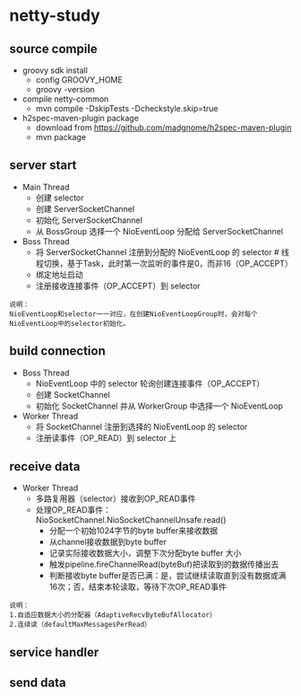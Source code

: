 # netty-study
## source compile
 - groovy sdk install
   - config GROOVY_HOME
   - groovy -version
 - compile netty-common
   - mvn compile -DskipTests -Dcheckstyle.skip=true
 - h2spec-maven-plugin package
   - download from https://github.com/madgnome/h2spec-maven-plugin
   - mvn package
   
   
   
## server start
 - Main Thread
   - 创建 selector
   - 创建 ServerSocketChannel
   - 初始化 ServerSocketChannel
   - 从 BossGroup 选择一个 NioEventLoop 分配给 ServerSocketChannel
 - Boss Thread
   - 将 ServerSocketChannel 注册到分配的 NioEventLoop 的 selector # 线程切换，基于Task，此时第一次监听的事件是0，而非16（OP_ACCEPT）
   - 绑定地址启动
   - 注册接收连接事件（OP_ACCEPT）到 selector
   
```
说明：
NioEventLoop和selector一一对应，在创建NioEventLoopGroup时，会对每个NioEventLoop中的selector初始化。
```
## build connection
 - Boss Thread
   - NioEventLoop 中的 selector 轮询创建连接事件（OP_ACCEPT）
   - 创建 SocketChannel
   - 初始化 SocketChannel 并从 WorkerGroup 中选择一个 NioEventLoop
 - Worker Thread
   - 将 SocketChannel 注册到选择的 NioEventLoop 的 selector
   - 注册读事件（OP_READ）到 selector 上

## receive data
 - Worker Thread
   - 多路复用器（selector）接收到OP_READ事件
   - 处理OP_READ事件：NioSocketChannel.NioSocketChannelUnsafe.read()
     - 分配一个初始1024字节的byte buffer来接收数据
     - 从channel接收数据到byte buffer
     - 记录实际接收数据大小，调整下次分配byte buffer 大小
     - 触发pipeline.fireChannelRead(byteBuf)把读取到的数据传播出去
     - 判断接收byte buffer是否已满：是，尝试继续读取直到没有数据或满16次；否，结束本轮读取，等待下次OP_READ事件
```
说明：
1.自适应数据大小的分配器（AdaptiveRecvByteBufAllocator）
2.连续读（defaultMaxMessagesPerRead）
```
## service handler

## send data
